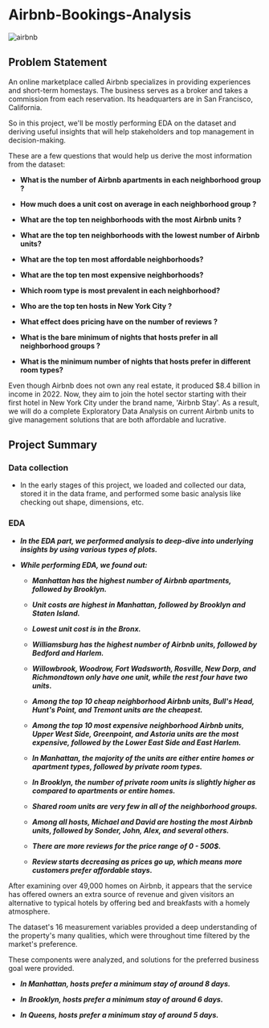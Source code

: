 # Airbnb-Bookings-Analysis
![airbnb](https://github.com/Sid-9823/Airbnb-Bookings-Analysis/assets/125801958/6992d1b6-f48c-4140-90fb-4062b7c2c6c5)


<H2>Problem Statement</H2>

An online marketplace called Airbnb specializes in providing experiences and short-term homestays. The business serves as a broker and takes a commission from each reservation. Its headquarters are in San Francisco, California.

So in this project, we'll be mostly performing EDA on the dataset and deriving useful insights that will help stakeholders and top management in decision-making.

These are a few questions that would help us derive the most information from the dataset:

* **What is the number of Airbnb apartments in each neighborhood group ?**

* **How much does a unit cost on average in each neighborhood group ?**

* **What are the top ten neighborhoods with the most Airbnb units ?**

* **What are the top ten neighborhoods with the lowest number of Airbnb units?**

* **What are the top ten most affordable neighborhoods?**

* **What are the top ten most expensive neighborhoods?**

* **Which room type is most prevalent in each neighborhood?**

* **Who are the top ten hosts in New York City ?**

* **What effect does pricing have on the number of reviews ?**

* **What is the bare minimum of nights that hosts prefer in all neighborhood groups ?**

* **What is the minimum number of nights that hosts prefer in different room types?**

Even though Airbnb does not own any real estate, it produced $8.4 billion in income in 2022. Now, they aim to join the hotel sector starting with their first hotel in New York City under the brand name, 'Airbnb Stay'. As a result, we will do a complete Exploratory Data Analysis on current Airbnb units to give management solutions that are both affordable and lucrative.

<H2>Project Summary</H2>

<H3>Data collection</H3>

* In the early stages of this project, we loaded and collected our data, stored it in the data frame, and performed some basic analysis like checking out shape, dimensions, etc.

<H3>EDA</H3>

* ***In the EDA part, we performed analysis to deep-dive into underlying insights by using various types of plots.***

* ***While performing EDA, we found out:***
 
   * ***Manhattan has the highest number of Airbnb apartments, followed by Brooklyn.***

   * ***Unit costs are highest in Manhattan, followed by Brooklyn and Staten Island.***

   * ***Lowest unit cost is in the Bronx.***

   * ***Williamsburg has the highest number of Airbnb units, followed by Bedford and Harlem.***

   * ***Willowbrook, Woodrow, Fort Wadsworth, Rosville, New Dorp, and Richmondtown only have one unit, while the rest four have two units.***

   * ***Among the top 10 cheap neighborhood Airbnb units, Bull's Head, Hunt's Point, and Tremont units are the cheapest.***

   * ***Among the top 10 most expensive neighborhood Airbnb units, Upper West Side, Greenpoint, and Astoria units are the most expensive, 
        followed by the Lower East Side and East Harlem.***
 
   * ***In Manhattan, the majority of the units are either entire homes or apartment types, followed by private room types.***

   * ***In Brooklyn, the number of private room units is slightly higher as compared to apartments or entire homes.***

   * ***Shared room units are very few in all of the neighborhood groups.***

   * ***Among all hosts, Michael and David are hosting the most Airbnb units, followed by Sonder, John, Alex, and several others.***

   * ***There are more reviews for the price range of 0 - 500$.***

   * ***Review starts decreasing as prices go up, which means more customers prefer affordable stays.***
    

After examining over 49,000 homes on Airbnb, it appears that the service has offered owners an extra source of revenue and given visitors an alternative to typical hotels by offering bed and breakfasts with a homely atmosphere.

The dataset's 16 measurement variables provided a deep understanding of the property's many qualities, which were throughout time filtered by the market's preference.

These components were analyzed, and solutions for the preferred business goal were provided.

   * ***In Manhattan, hosts prefer a minimum stay of around 8 days.***

   * ***In Brooklyn, hosts prefer a minimum stay of around 6 days.***

   * ***In Queens, hosts prefer a minimum stay of around 5 days.***
